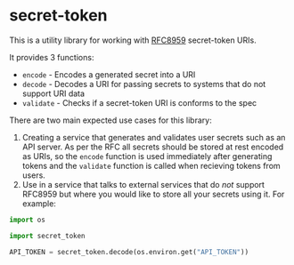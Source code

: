 # secret-token

This is a utility library for working with [RFC8959][rfc8959] secret-token URIs.

It provides 3 functions:

- `encode` - Encodes a generated secret into a URI
- `decode` - Decodes a URI for passing secrets to systems that do not support URI data
- `validate` - Checks if a secret-token URI is conforms to the spec

There are two main expected use cases for this library:

1. Creating a service that generates and validates user secrets such as an API server. As per the RFC all secrets should be stored at rest encoded as URIs, so the `encode` function is used immediately after generating tokens and the `validate` function is called when recieving tokens from users.
2. Use in a service that talks to external services that do _not_ support RFC8959 but where you would like to store all your secrets using it. For example:

```python
import os

import secret_token

API_TOKEN = secret_token.decode(os.environ.get("API_TOKEN"))
```

[rfc8959]: https://tools.ietf.org/html/rfc8959 "The \"secret-token\" URI Scheme"
